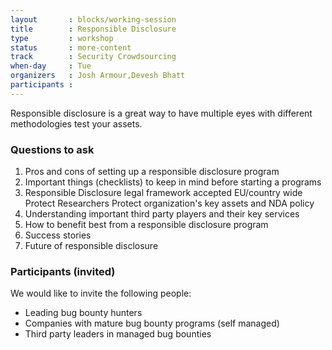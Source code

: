 ```yaml
---
layout       : blocks/working-session
title        : Responsible Disclosure
type         : workshop
status       : more-content
track        : Security Crowdsourcing
when-day     : Tue
organizers   : Josh Armour,Devesh Bhatt
participants :
---
```


Responsible disclosure is a great way to have multiple eyes with different methodologies test your assets.

### Questions to ask

1. Pros and cons of setting up a responsible disclosure program
2. Important things (checklists) to keep in mind before starting a programs
3. Responsible Disclosure legal framework accepted EU/country wide
    Protect Researchers
    Protect organization's key assets and NDA policy
4. Understanding important third party players and their key services
5. How to benefit best from a responsible disclosure program
6. Success stories
7. Future of responsible disclosure

### Participants (invited)
We would like to invite the following people:

* Leading bug bounty hunters
* Companies with mature bug bounty programs (self managed)
* Third party leaders in managed bug bounties
